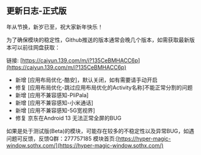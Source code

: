 ## 更新日志-正式版

年从节换，新岁已至，祝大家新年快乐！

为了确保模块的稳定性，Github推送的版本通常会晚几个版本，如需获取最新版本可以前往网盘获取：

链接: [https://caiyun.139.com/m/i?135CeBMHACC6p](https://caiyun.139.com/m/i?135CeBMHACC6p)

- 新增 [应用布局优化-酷安]，默认关闭，如有需要请手动开启
- 修复 [应用布局优化-跳过应用布局优化的Activity名称]不能正常分割的问题
- 新增 [应用不兼容感知-PliPala]
- 新增 [应用不兼容感知-小米通话]
- 新增 [应用不兼容感知-5G宽视界]
- 修复 京东在Android 13 无法正常全屏的BUG

如果是处于测试版(Beta)的模块，可能存在较多的不稳定性以及异常BUG，如遇问题可反馈，反馈Q群：277757185
模块首页:[https://hyper-magic-window.sothx.com/](https://hyper-magic-window.sothx.com/)